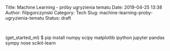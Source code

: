 Title: Machine Learning - próby ugryzienia tematu
Date: 2019-04-25 13:38
Author: filipgorczynski
Category: Tech
Slug: machine-learning-proby-ugryzienia-tematu
Status: draft

 

(get\_started\_ml) \$ pip install numpy scipy matplotlib ipython jupyter pandas sympy nose scikit-learn
